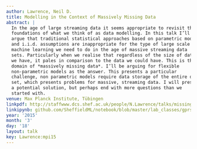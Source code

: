 ```yaml
---
author: Lawrence, Neil D.
title: Modelling in the Context of Massively Missing Data
abstract: |
  In the age of large streaming data it seems appropriate to revisit the
  foundations of what we think of as data modelling. In this talk I’ll
  argue that traditional statistical approaches based on parametric models
  and i.i.d. assumptions are inappropriate for the type of large scale
  machine learning we need to do in the age of massive streaming data
  sets. Particularly when we realise that regardless of the size of data
  we have, it pales in comparison to the data we could have. This is the
  domain of *massively missing data*. I’ll be arguing for flexible
  non-parametric models as the answer. This presents a particular
  challenge, non parametric models require data storage of the entire data
  set, which presents problems for massive, streaming data. I will present
  a potential solution, but perhaps end with more questions than we
  started with.
venue: Max Planck Institute, Tübingen
linkpdf: http://staffwww.dcs.shef.ac.uk/people/N.Lawrence/talks/missingdata_tuebingen15.pdf
linkipynb: github.com/SheffieldML/notebook/blob/master/lab_classes/gprs/Low%20Rank%20Gaussian%20Processes.ipynb
year: '2015'
month: '3'
day: '18'
layout: talk
key: Lawrence:mpi15
---
```

